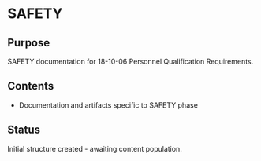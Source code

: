 # SAFETY

## Purpose
SAFETY documentation for 18-10-06 Personnel Qualification Requirements.

## Contents
- Documentation and artifacts specific to SAFETY phase

## Status
Initial structure created - awaiting content population.
